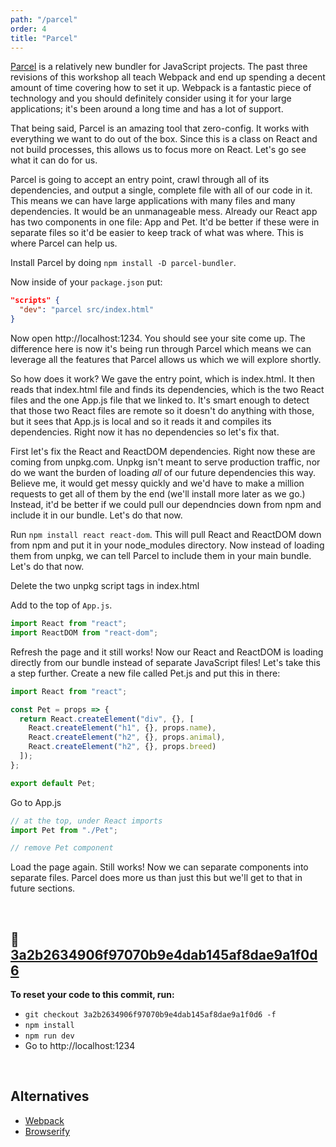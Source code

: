 ```yaml
---
path: "/parcel"
order: 4
title: "Parcel"
---
```


[Parcel][parcel] is a relatively new bundler for JavaScript projects. The past three revisions of this workshop all teach Webpack and end up spending a decent amount of time covering how to set it up. Webpack is a fantastic piece of technology and you should definitely consider using it for your large applications; it's been around a long time and has a lot of support.

That being said, Parcel is an amazing tool that zero-config. It works with everything we want to do out of the box. Since this is a class on React and not build processes, this allows us to focus more on React. Let's go see what it can do for us.

Parcel is going to accept an entry point, crawl through all of its dependencies, and output a single, complete file with all of our code in it. This means we can have large applications with many files and many dependencies. It would be an unmanageable mess. Already our React app has two components in one file: App and Pet. It'd be better if these were in separate files so it'd be easier to keep track of what was where. This is where Parcel can help us.

Install Parcel by doing `npm install -D parcel-bundler`.

Now inside of your `package.json` put:

```json
"scripts" {
  "dev": "parcel src/index.html"
}
```

Now open http://localhost:1234. You should see your site come up. The difference here is now it's being run through Parcel which means we can leverage all the features that Parcel allows us which we will explore shortly.

So how does it work? We gave the entry point, which is index.html. It then reads that index.html file and finds its dependencies, which is the two React files and the one App.js file that we linked to. It's smart enough to detect that those two React files are remote so it doesn't do anything with those, but it sees that App.js is local and so it reads it and compiles its dependencies. Right now it has no dependencies so let's fix that.

First let's fix the React and ReactDOM dependencies. Right now these are coming from unpkg.com. Unpkg isn't meant to serve production traffic, nor do we want the burden of loading _all_ of our future dependencies this way. Believe me, it would get messy quickly and we'd have to make a million requests to get all of them by the end (we'll install more later as we go.) Instead, it'd be better if we could pull our dependncies down from npm and include it in our bundle. Let's do that now.

Run `npm install react react-dom`. This will pull React and ReactDOM down from npm and put it in your node_modules directory. Now instead of loading them from unpkg, we can tell Parcel to include them in your main bundle. Let's do that now.

Delete the two unpkg script tags in index.html

Add to the top of `App.js`.

```javascript
import React from "react";
import ReactDOM from "react-dom";
```

Refresh the page and it still works! Now our React and ReactDOM is loading directly from our bundle instead of separate JavaScript files! Let's take this a step further. Create a new file called Pet.js and put this in there:

```javascript
import React from "react";

const Pet = props => {
  return React.createElement("div", {}, [
    React.createElement("h1", {}, props.name),
    React.createElement("h2", {}, props.animal),
    React.createElement("h2", {}, props.breed)
  ]);
};

export default Pet;
```

Go to App.js

```javascript
// at the top, under React imports
import Pet from "./Pet";

// remove Pet component
```

Load the page again. Still works! Now we can separate components into separate files. Parcel does more us than just this but we'll get to that in future sections.

&nbsp;

## 🌳 [3a2b2634906f97070b9e4dab145af8dae9a1f0d6](https://github.com/btholt/complete-intro-to-react-v4/commit/3a2b2634906f97070b9e4dab145af8dae9a1f0d6)

**To reset your code to this commit, run:**

* `git checkout 3a2b2634906f97070b9e4dab145af8dae9a1f0d6 -f`
* `npm install`
* `npm run dev`
* Go to http://localhost:1234

&nbsp;

## Alternatives

* [Webpack][webpack]
* [Browserify][browserify]

[browserify]: http://browserify.org/
[webpack]: https://webpack.js.org/
[parcel]: https://parceljs.org/
